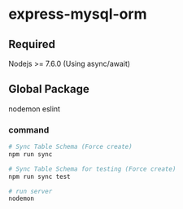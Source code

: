 # express-mysql-orm

## Required

Nodejs >= 7.6.0 (Using async/await)

## Global Package

nodemon
eslint

### command

```bash
# Sync Table Schema (Force create)
npm run sync

# Sync Table Schema for testing (Force create)
npm run sync test

# run server
nodemon
```